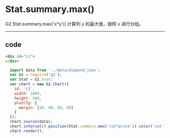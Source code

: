 # Stat.summary.max()

G2.Stat.summary.max('x*y')| 计算列 y 的最大值，按照 x 进行分组。

----
## code

```html
<div id="c1">
</div>
```

```js
  import data from '../data/diamond.json';
  var G2 = require('g2');
  var Stat = G2.Stat;
  var chart = new G2.Chart({
    id: 'c1',
    width: 1000,
    height: 500,
    plotCfg: {
      margin: [20, 90, 60, 80]
    }
  });
  chart.source(data);
  chart.interval().position(Stat.summary.max('cut*price')).color('cut');
  chart.render();
```
